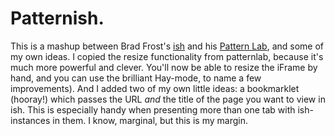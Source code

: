 # Patternish.

This is a mashup between Brad Frost's [ish](https://github.com/bradfrost/ish.) and his [Pattern Lab](https://github.com/bradfrost/patternlab/), and some of my own ideas. I copied the resize functionality from patternlab, because it's much more powerful and clever. You'll now be able to resize the iFrame by hand, and you can use the brilliant Hay-mode, to name a few improvements). And I added two of my own little ideas: a bookmarklet (hooray!) which passes the URL *and* the title of the page you want to view in ish. This is especially handy when presenting more than one tab with ish-instances in them. I know, marginal, but this is my margin.

